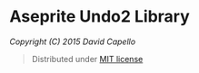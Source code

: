 # Aseprite Undo2 Library
*Copyright (C) 2015 David Capello*

> Distributed under [MIT license](LICENSE.txt)
